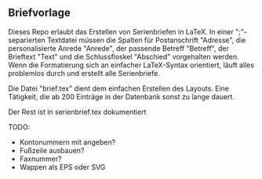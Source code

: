 ## Briefvorlage

Dieses Repo erlaubt das Erstellen von Serienbriefen in LaTeX. In einer ";"-separierten Textdatei müssen die Spalten für Postanschrift "Adresse", die personalisierte Anrede "Anrede", der passende Betreff "Betreff", der Brieftext "Text" und die Schlussfloskel "Abschied" vorgehalten werden. Wenn die Formatierung sich an einfacher LaTeX-Syntax orientiert, läuft alles problemlos durch und erstellt alle Serienbriefe.

Die Datei "brief.tex" dient dem einfachen Erstellen des Layouts. Eine Tätigkeit, die ab 200 Einträge in der Datenbank sonst zu lange dauert.

Der Rest ist in serienbrief.tex dokumentiert

TODO: 
 * Kontonummern mit angeben? 
 * Fußzeile ausbauen?
 * Faxnummer?
 * Wappen als EPS oder SVG
